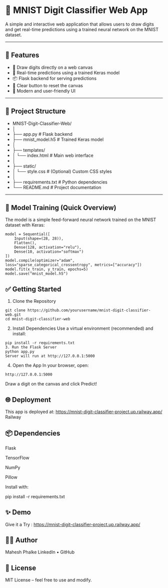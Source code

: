 # 🧠 MNIST Digit Classifier Web App

A simple and interactive web application that allows users to draw digits and get real-time predictions using a trained neural network on the MNIST dataset.

---

## 🚀 Features

- 🎨 Draw digits directly on a web canvas
- 🔮 Real-time predictions using a trained Keras model
- 📦 Flask backend for serving predictions
- 🧼 Clear button to reset the canvas
- 🎨 Modern and user-friendly UI

---

## 📁 Project Structure

- MNIST-Digit-Classifier-Web/
- │
- ├── app.py # Flask backend
- ├── mnist_model.h5 # Trained Keras model
- │
- ├── templates/
- │ └── index.html # Main web interface
- │
- ├── static/
- │ └── style.css # (Optional) Custom CSS styles
- │
- ├── requirements.txt # Python dependencies
- └── README.md # Project documentation

---

## 🧠 Model Training (Quick Overview)

The model is a simple feed-forward neural network trained on the MNIST dataset with Keras:

```
model = Sequential([
    Input(shape=(28, 28)),
    Flatten(),
    Dense(128, activation="relu"),
    Dense(10, activation="softmax")
])
model.compile(optimizer="adam", loss="sparse_categorical_crossentropy", metrics=["accuracy"])
model.fit(x_train, y_train, epochs=5)
model.save("mnist_model.h5")
```

## ✅ Getting Started
1. Clone the Repository
```
git clone https://github.com/yourusername/mnist-digit-classifier-web.git
cd mnist-digit-classifier-web
```
2. Install Dependencies
Use a virtual environment (recommended) and install:
```
pip install -r requirements.txt
3. Run the Flask Server
python app.py
Server will run at http://127.0.0.1:5000
```

4. Open the App
In your browser, open:
```
http://127.0.0.1:5000
```
Draw a digit on the canvas and click Predict!

## 🌐 Deployment
This app is deployed at:
https://mnist-digit-classifier-project.up.railway.app/
Railway

## 📦 Dependencies
Flask

TensorFlow

NumPy

Pillow

Install with:

pip install -r requirements.txt

## ✨ Demo
Give it a Try : https://mnist-digit-classifier-project.up.railway.app/

## 🧑‍💻 Author
Mahesh Phalke
LinkedIn • GitHub

## 📄 License
MIT License – feel free to use and modify.
